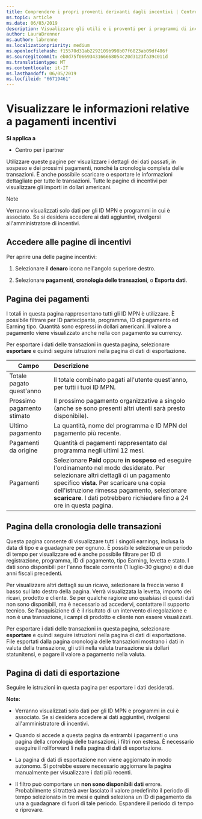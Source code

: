 ```yaml
---
title: Comprendere i propri proventi derivanti dagli incentivi | Centro per i partner
ms.topic: article
ms.date: 06/03/2019
description: Visualizzare gli utili e i proventi per i programmi di incentivi.
author: LauraBrenner
ms.author: labrenne
ms.localizationpriority: medium
ms.openlocfilehash: f15570d31ab2292109b998b07f6823ab09df486f
ms.sourcegitcommit: eb0d75f0669343166668054c20d3123fa39c011d
ms.translationtype: MT
ms.contentlocale: it-IT
ms.lasthandoff: 06/05/2019
ms.locfileid: "66719461"
---
```

# <a name="view-your-incentives-payments-information"></a>Visualizzare le informazioni relative a pagamenti incentivi

**Si applica a**

-  Centro per i partner

Utilizzare queste pagine per visualizzare i dettagli dei dati passati, in sospeso e dei prossimi pagamenti, nonché la cronologia completa delle transazioni. È anche possibile scaricare o esportare le informazioni dettagliate per tutte le transazioni. Tutte le pagine di incentivi per visualizzare gli importi in dollari americani. 

>[!Note]
>Verranno visualizzati solo dati per gli ID MPN e programmi in cui è associato. Se si desidera accedere ai dati aggiuntivi, rivolgersi all'amministratore di incentivi. 

## <a name="access-the-incentives-pages"></a>Accedere alle pagine di incentivi

Per aprire una delle pagine incentivi:

1.  Selezionare il **denaro** icona nell'angolo superiore destro.

2.  Selezionare **pagamenti**, **cronologia delle transazioni**, o **Esporta dati**.

## <a name="payments-page"></a>Pagina dei pagamenti

I totali in questa pagina rappresentano tutti gli ID MPN è utilizzare. È possibile filtrare per ID partecipante, programma, ID di pagamento ed Earning tipo. Quantità sono espressi in dollari americani. Il valore a pagamento viene visualizzato anche nella con pagamento su currency. 

Per esportare i dati delle transazioni in questa pagina, selezionare **esportare** e quindi seguire istruzioni nella pagina di dati di esportazione. 

|**Campo**  |**Descrizione**    |
|-------------------|:--------------------|
|Totale pagato quest'anno        |Il totale combinato pagati all'utente quest'anno, per tutti i tuoi ID MPN.                                     |
|Prossimo pagamento stimato      |Il prossimo pagamento organizzative a singolo (anche se sono presenti altri utenti sarà presto disponibile).                                     |
|Ultimo pagamento           |La quantità, nome del programma e ID MPN del pagamento più recente.                                      |
|Pagamenti da origine       |Quantità di pagamenti rappresentato dal programma negli ultimi 12 mesi.                                      |
|Pagamenti                       |Selezionare **Paid** oppure **in sospeso** ed eseguire l'ordinamento nel modo desiderato. Per selezionare altri dettagli di un pagamento specifico **vista**. Per scaricare una copia dell'istruzione rimessa pagamento, selezionare **scaricare**. I dati potrebbero richiedere fino a 24 ore in questa pagina.     |

## <a name="transaction-history-page"></a>Pagina della cronologia delle transazioni

Questa pagina consente di visualizzare tutti i singoli earnings, inclusa la data di tipo e a guadagnare per ognuno. È possibile selezionare un periodo di tempo per visualizzare ed è anche possibile filtrare per ID di registrazione, programma, ID di pagamento, tipo Earning, levetta e stato. I dati sono disponibili per l'anno fiscale corrente (1 luglio-30 giugno) e di due anni fiscali precedenti. 

Per visualizzare altri dettagli su un ricavo, selezionare la freccia verso il basso sul lato destro della pagina. Verrà visualizzata la levetta, importo dei ricavi, prodotto e cliente. Se per qualche ragione uno qualsiasi di questi dati non sono disponibili, ma è necessario ad accedervi, contattare il supporto tecnico. Se l'acquisizione di è il risultato di un intervento di regolazione e non è una transazione, i campi di prodotto e cliente non essere visualizzati. 

Per esportare i dati delle transazioni in questa pagina, selezionare **esportare** e quindi seguire istruzioni nella pagina di dati di esportazione. File esportati dalla pagina cronologia delle transazioni mostrano i dati in valuta della transazione, gli utili nella valuta transazione sia dollari statunitensi, e pagare il valore a pagamento nella valuta. 

## <a name="export-data-page"></a>Pagina di dati di esportazione

Seguire le istruzioni in questa pagina per esportare i dati desiderati. 

**Note:**
- Verranno visualizzati solo dati per gli ID MPN e programmi in cui è associato. Se si desidera accedere ai dati aggiuntivi, rivolgersi all'amministratore di incentivi. 

- Quando si accede a questa pagina da entrambi i pagamenti o una pagina della cronologia delle transazioni, i filtri non estesa. È necessario eseguire il rollforward li nella pagina di dati di esportazione. 

- La pagina di dati di esportazione non viene aggiornato in modo autonomo. Si potrebbe essere necessario aggiornare la pagina manualmente per visualizzare i dati più recenti. 

- Il filtro può comportare un **non sono disponibili dati** errore. Probabilmente si tratterà aver lasciato il valore predefinito il periodo di tempo selezionato in tre mesi e quindi seleziona un ID di pagamento da una a guadagnare di fuori di tale periodo. Espandere il periodo di tempo e riprovare. 

